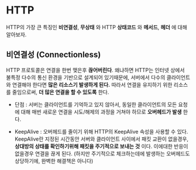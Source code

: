 # HTTP

HTTP의 가장 큰 특징인 __비연결성__, __무상태__ 와 HTTP __상태코드__ 와 __메서드__, __헤더__ 에 대해 알아보자.

## 비연결성 (Connectionless)

HTTP 프로토콜은 연결을 한번 맺은후 __끊어버린다__. 왜냐하면 HTTP는 인터넷 상에서 불특정 다수의 통신 환경을 기반으로 설계되어 있기때문에, 서버에서 다수의 클라이언트와 연결해야 한다면 __많은 리소스기 발생하게 된다.__ 따라서 연결을 유지하기 위한 리소스를 줄임으로써, __더 많은 연결을 할 수 있도록__ 한다.  

- 단점 : 서버는 클라이언트를 기억하고 있지 않아서, 동일한 클라이언트의 모든 요청에 대해 매번 새로운 연결을 시도/해제의 과정을 거쳐야 하므로 __오버헤드가 발생__ 한다.  

- KeepAlive : 오버헤드를 줄이기 위해 HTTP의 KeepAlive 속성을 사용할 수 있다. KeepAlive란 지정된 시간동안 서버와 클라이언트 사이에서 패킷 교환이 없을경우, __상대방의 상태를 확인하기위해 패킷을 주기적으로 보내는 것__ 이다. 이에대한 반응이 없을경우 연결을 끊게 된다. (하지만 주기적으로 체크하는데에 발생하는 오버헤드도 상당하기에, 완벽한 해결책은 아니다)  

